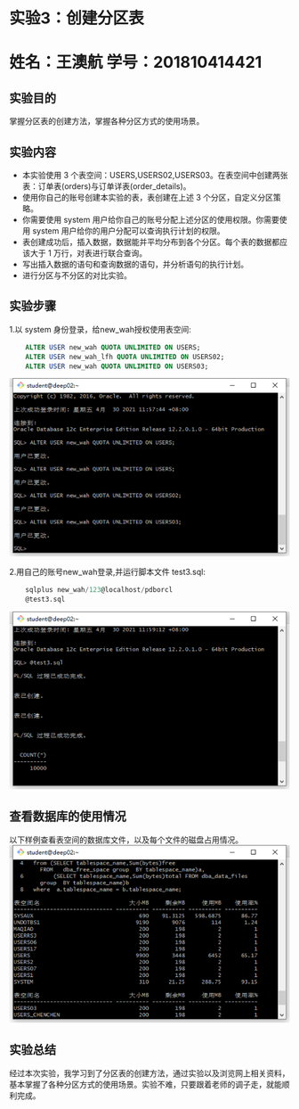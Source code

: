 
# 实验3：创建分区表
# 姓名：王澳航  学号：201810414421 #
##  实验目的
掌握分区表的创建方法，掌握各种分区方式的使用场景。
## 实验内容
* 本实验使用 3 个表空间：USERS,USERS02,USERS03。在表空间中创建两张表：订单表(orders)与订单详表(order_details)。
* 使用你自己的账号创建本实验的表，表创建在上述 3 个分区，自定义分区策略。
* 你需要使用 system 用户给你自己的账号分配上述分区的使用权限。你需要使用 system 用户给你的用户分配可以查询执行计划的权限。
* 表创建成功后，插入数据，数据能并平均分布到各个分区。每个表的数据都应该大于 1 万行，对表进行联合查询。
* 写出插入数据的语句和查询数据的语句，并分析语句的执行计划。
* 进行分区与不分区的对比实验。
## 实验步骤
1.以 system 身份登录，给new_wah授权使用表空间: 
```sql
    ALTER USER new_wah QUOTA UNLIMITED ON USERS;
    ALTER USER new_wah_lfh QUOTA UNLIMITED ON USERS02;
    ALTER USER new_wah QUOTA UNLIMITED ON USERS03;
```

![image](./img/给权限.png) 


2.用自己的账号new_wah登录,并运行脚本文件 test3.sql: 
```sql
    sqlplus new_wah/123@localhost/pdborcl
    @test3.sql
```

![image](./img/运行脚本.png) 


## 查看数据库的使用情况
以下样例查看表空间的数据库文件，以及每个文件的磁盘占用情况。
![image](./img/查看使用率.png)
## 实验总结
经过本次实验，我学习到了分区表的创建方法，通过实验以及浏览网上相关资料，基本掌握了各种分区方式的使用场景。实验不难，只要跟着老师的调子走，就能顺利完成。
